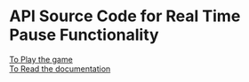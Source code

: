 # API Source Code for Real Time Pause Functionality
[To Play the game](https://elyghthao.github.io/Web-Based-Game-Engine-API-Creation/)  
[To Read the documentation](https://elyghthao.github.io/Web-Based-Game-Engine-API-Creation/)  

